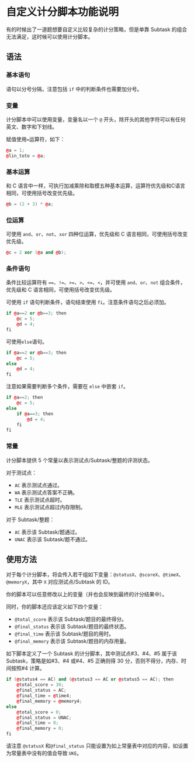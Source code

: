 # 自定义计分脚本功能说明

有的时候出了一道题想要自定义比较复杂的计分策略，但是单靠 Subtask 的组合无法满足，这时候可以使用计分脚本。

## 语法

### 基本语句

语句以分号分隔，注意包括 `if` 中的判断条件也需要加分号。

### 变量

计分脚本中可以使用变量，变量名以一个 `@` 开头，除开头的其他字符可以有任何英文、数字和下划线。

赋值使用`=`运算符，如下：

```cpp
@a = 1;
@lin_toto = @a;
```

### 基本运算

和 C 语言中一样，可执行加减乘除和取模五种基本运算，运算符优先级和C语言相同，可使用括号改变优先级。

```cpp
@b = (2 + 3) * @a;
```

### 位运算

可使用 `and`、`or`、`not`、`xor` 四种位运算，优先级和 C 语言相同，可使用括号改变优先级。

```cpp
@c = 2 xor (@a and @b);
```

### 条件语句

条件比较运算符有 `==`、`!=`、`>=`、`>`、`<=`、`<`，并可使用 `and`、`or`、`not` 组合条件，优先级和 C 语言相同，可使用括号改变优先级。

可使用 `if` 语句判断条件，语句结束使用 `fi`。注意条件语句之后必须加。

```cpp
if @a==2 or @b==3; then
    @c = 5;
    @d = 4;
fi
```
可使用`else`语句。

```cpp
if @a==2 or @b==3; then
    @c = 5;
else
    @d = 4;
fi
```

注意如果需要判断多个条件，需要在 `else` 中嵌套 `if`。


```cpp
if @a==2; then
    @c = 5;
else
    if @a==3; then
        @d = 4;
    fi
fi
```

### 常量

计分脚本提供 5 个常量以表示测试点/Subtask/整题的评测状态。

对于测试点：

- `AC` 表示测试点通过。
- `WA` 表示测试点答案不正确。
- `TLE` 表示测试点超时。
- `MLE` 表示测试点超过内存限制。

对于 Subtask/整题：

- `AC` 表示该 Subtask/题通过。
- `UNAC` 表示该 Subtask/题不通过。


## 使用方法

对于每个计分脚本，将会传入若干组如下变量：`@statusX`、`@scoreX`、`@timeX`、`@memoryX`，其中 `X` 对应测试点/Subtask 的 ID。

你的脚本可以任意修改以上的变量（并也会反映到最终的计分结果中）。

同时，你的脚本还应该定义如下四个变量：

- `@total_score` 表示该 Subtask/题目的最终得分。
- `@final_status` 表示该 Subtask/题目的最终状态。
- `@final_time` 表示该 Subtask/题目的用时。
- `@final_memory` 表示该 Subtask/题目的内存用量。

如下脚本定义了一个 Subtask 的计分脚本，其中测试点#3、#4、#5 属于该 Subtask，策略是如#3、#4 或#4、#5 正确则得 30 分，否则不得分，内存、时间按照#4 计算。

```cpp
if (@status4 == AC) and (@status3 == AC or @status5 == AC); then
    @total_score = 30;
    @final_status = AC;
    @final_time = @time4;
    @final_memory = @memory4;
else
    @total_score = 0;
    @final_status = UNAC;
    @final_time = 0;
    @final_memory = 0;
fi
```

请注意 `@statusX` 和`@final_status` 只能设置为如上常量表中对应的内容，如设置为常量表中没有的值会导致 `UKE`。
